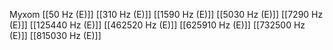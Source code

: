 Myxom
[[50 Hz (E)]]
[[310 Hz (E)]]
[[1590 Hz (E)]]
[[5030 Hz (E)]]
[[7290 Hz (E)]]
[[125440 Hz (E)]]
[[462520 Hz (E)]]
[[625910 Hz (E)]]
[[732500 Hz (E)]]
[[815030 Hz (E)]]
